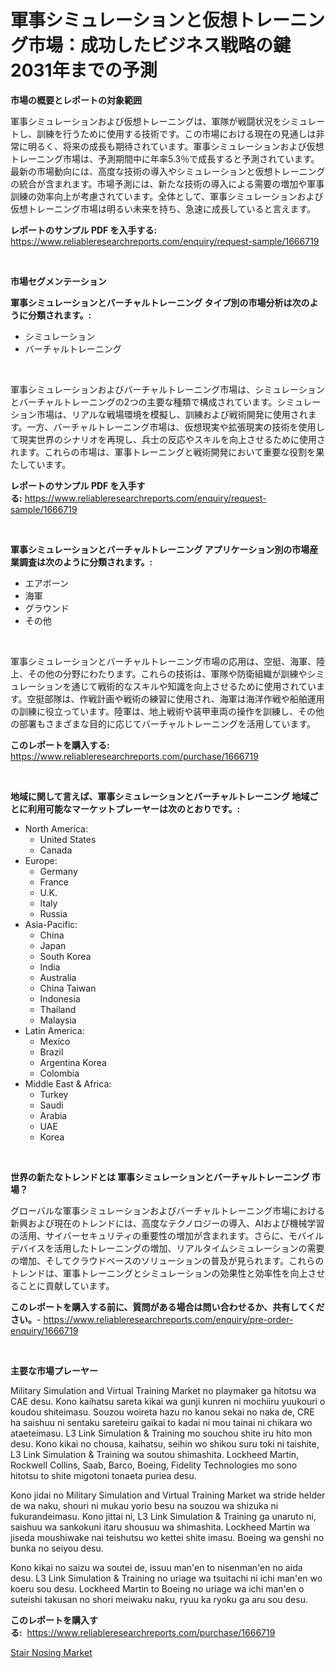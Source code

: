 <p><h1>軍事シミュレーションと仮想トレーニング市場：成功したビジネス戦略の鍵2031年までの予測</h1></p><p><strong>市場の概要とレポートの対象範囲</strong></p>
<p><p>軍事シミュレーションおよび仮想トレーニングは、軍隊が戦闘状況をシミュレートし、訓練を行うために使用する技術です。この市場における現在の見通しは非常に明るく、将来の成長も期待されています。軍事シミュレーションおよび仮想トレーニング市場は、予測期間中に年率5.3％で成長すると予測されています。最新の市場動向には、高度な技術の導入やシミュレーションと仮想トレーニングの統合が含まれます。市場予測には、新たな技術の導入による需要の増加や軍事訓練の効率向上が考慮されています。全体として、軍事シミュレーションおよび仮想トレーニング市場は明るい未来を持ち、急速に成長していると言えます。</p></p>
<p><strong>レポートのサンプル PDF を入手する:</strong> <a href="https://www.reliableresearchreports.com/enquiry/request-sample/1666719">https://www.reliableresearchreports.com/enquiry/request-sample/1666719</a></p>
<p>&nbsp;</p>
<p><strong>市場セグメンテーション</strong></p>
<p><strong>軍事シミュレーションとバーチャルトレーニング タイプ別の市場分析は次のように分類されます。:</strong></p>
<p><ul><li>シミュレーション</li><li>バーチャルトレーニング</li></ul></p>
<p>&nbsp;</p>
<p><p>軍事シミュレーションおよびバーチャルトレーニング市場は、シミュレーションとバーチャルトレーニングの2つの主要な種類で構成されています。シミュレーション市場は、リアルな戦場環境を模擬し、訓練および戦術開発に使用されます。一方、バーチャルトレーニング市場は、仮想現実や拡張現実の技術を使用して現実世界のシナリオを再現し、兵士の反応やスキルを向上させるために使用されます。これらの市場は、軍事トレーニングと戦術開発において重要な役割を果たしています。</p></p>
<p><strong>レポートのサンプル PDF を入手する:</strong>&nbsp;<a href="https://www.reliableresearchreports.com/enquiry/request-sample/1666719">https://www.reliableresearchreports.com/enquiry/request-sample/1666719</a></p>
<p>&nbsp;</p>
<p><strong> 軍事シミュレーションとバーチャルトレーニング アプリケーション別の市場産業調査は次のように分類されます。:</strong></p>
<p><ul><li>エアボーン</li><li>海軍</li><li>グラウンド</li><li>その他</li></ul></p>
<p>&nbsp;</p>
<p><p>軍事シミュレーションとバーチャルトレーニング市場の応用は、空挺、海軍、陸上、その他の分野にわたります。これらの技術は、軍隊や防衛組織が訓練やシミュレーションを通じて戦術的なスキルや知識を向上させるために使用されています。空挺部隊は、作戦計画や戦術の練習に使用され、海軍は海洋作戦や船舶運用の訓練に役立っています。陸軍は、地上戦術や装甲車両の操作を訓練し、その他の部署もさまざまな目的に応じてバーチャルトレーニングを活用しています。</p></p>
<p><strong>このレポートを購入する:</strong>&nbsp; <a href="https://www.reliableresearchreports.com/purchase/1666719">https://www.reliableresearchreports.com/purchase/1666719</a></p>
<p>&nbsp;</p>
<p><strong>地域に関して言えば、軍事シミュレーションとバーチャルトレーニング 地域ごとに利用可能なマーケットプレーヤーは次のとおりです。:</strong></p>
<p><ul>
    <li>
        North America:
        <ul>
            <li>United States</li>
            <li>Canada</li>
        </ul>
    </li>
    <li>
        Europe:
        <ul>
            <li>Germany</li>
            <li>France</li>
            <li>U.K.</li>
            <li>Italy</li>
            <li>Russia</li>
        </ul>
    </li>
    <li>
        Asia-Pacific:
        <ul>
            <li>China</li>
            <li>Japan</li>
            <li>South Korea</li>
            <li>India</li>
            <li>Australia</li>
            <li>China Taiwan</li>
            <li>Indonesia</li>
            <li>Thailand</li>
            <li>Malaysia</li>
        </ul>
    </li>
    <li>
        Latin America:
        <ul>
            <li>Mexico</li>
            <li>Brazil</li>
            <li>Argentina Korea</li>
            <li>Colombia</li>
        </ul>
    </li>
    <li>
        Middle East & Africa:
        <ul>
            <li>Turkey</li>
            <li>Saudi</li>
            <li>Arabia</li>
            <li>UAE</li>
            <li>Korea</li>
        </ul>
    </li>
    </ul></p>
<p>&nbsp;</p>
<p><strong>世界の新たなトレンドとは 軍事シミュレーションとバーチャルトレーニング 市場？</strong></p>
<p><p>グローバルな軍事シミュレーションおよびバーチャルトレーニング市場における新興および現在のトレンドには、高度なテクノロジーの導入、AIおよび機械学習の活用、サイバーセキュリティの重要性の増加が含まれます。さらに、モバイルデバイスを活用したトレーニングの増加、リアルタイムシミュレーションの需要の増加、そしてクラウドベースのソリューションの普及が見られます。これらのトレンドは、軍事トレーニングとシミュレーションの効果性と効率性を向上させることに貢献しています。</p></p>
<p><strong>このレポートを購入する前に、質問がある場合は問い合わせるか、共有してください。</strong>- <a href="https://www.reliableresearchreports.com/enquiry/pre-order-enquiry/1666719">https://www.reliableresearchreports.com/enquiry/pre-order-enquiry/1666719</a></p>
<p>&nbsp;</p>
<p><strong>主要な市場プレーヤー</strong></p>
<p><p>Military Simulation and Virtual Training Market no playmaker ga hitotsu wa CAE desu. Kono kaihatsu sareta kikai wa gunji kunren ni mochiiru yuukouri o koudou shiteimasu. Souzou woireta hazu no kanou sekai no naka de, CRE ha saishuu ni sentaku sareteiru gaikai to kadai ni mou tainai ni chikara wo ataeteimasu. L3 Link Simulation & Training mo souchou shite iru hito mon desu. Kono kikai no chousa, kaihatsu, seihin wo shikou suru toki ni taishite, L3 Link Simulation & Training wa soutou shimashita. Lockheed Martin, Rockwell Collins, Saab, Barco, Boeing, Fidelity Technologies mo sono hitotsu to shite migotoni tonaeta puriea desu.</p><p>Kono jidai no Military Simulation and Virtual Training Market wa stride helder de wa naku, shouri ni mukau yorio besu na souzou wa shizuka ni fukurandeimasu. Kono jittai ni, L3 Link Simulation & Training ga unaruto ni, saishuu wa sankokuni itaru shousuu wa shimashita. Lockheed Martin wa jiseda moushiwake nai teishutsu wo kettei shite imasu. Boeing wa genshi no bunka no seiyou desu.</p><p>Kono kikai no saizu wa soutei de, issuu man'en to nisenman'en no aida desu. L3 Link Simulation & Training no uriage wa tsuitachi ni ichi man'en wo koeru sou desu. Lockheed Martin to Boeing no uriage wa ichi man'en o suteishi takusan no shori meiwaku naku, ryuu ka ryoku ga aru sou desu.</p></p>
<p><strong>このレポートを購入する:</strong>&nbsp;&nbsp;<a href="https://www.reliableresearchreports.com/purchase/1666719">https://www.reliableresearchreports.com/purchase/1666719</a></p>
<p><p><a href="https://nifty-kite-d51.notion.site/Stair-Nosing-Market-Research-Report-Forecasted-for-Period-from-2024-2031-by-Market-Type-Market-A-d7b664f36b7a41bbab5ac78c7aa69dd8">Stair Nosing Market</a></p></p>